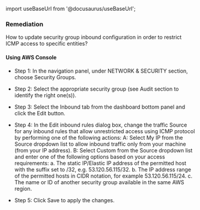 import useBaseUrl from '@docusaurus/useBaseUrl';

### Remediation
How to update security group inbound configuration in order to restrict ICMP access to specific entities?

#### Using AWS Console

- Step 1: In the navigation panel, under NETWORK & SECURITY section, choose Security Groups.

- Step 2: Select the appropriate security group (see Audit section to identify the right one(s)).

- Step 3: Select the Inbound tab from the dashboard bottom panel and click the Edit button.

- Step 4: In the Edit inbound rules dialog box, change the traffic Source for any inbound rules that allow unrestricted access using ICMP protocol by performing one of the following actions:
	 A: Select My IP from the Source dropdown list to allow inbound traffic only from your machine (from your IP address).
	 B: Select Custom from the Source dropdown list and enter one of the following options based on your access requirements:
		a. The static IP/Elastic IP address of the permitted host with the suffix set to /32, e.g. 53.120.56.115/32.
		b. The IP address range of the permitted hosts in CIDR notation, for example 53.120.56.115/24.
		c. The name or ID of another security group available in the same AWS region.

- Step 5: Click Save to apply the changes.